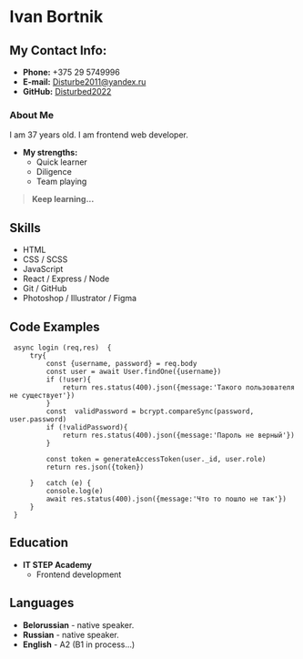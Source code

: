 # Ivan Bortnik
## My Contact Info:

* **Phone:** +375 29 5749996
* **E-mail:** [Disturbe2011@yandex.ru](Disturbe2011@yandex.ru)
* **GitHub:** [Disturbed2022](https://github.com/Disturbed2022)


### About Me
I am 37 years old. I am frontend web developer.

* **My strengths:**
    * Quick learner
    * Diligence
    * Team playing
> **Keep learning...**

## Skills
* HTML
* CSS / SCSS
* JavaScript
* React / Express / Node 
* Git / GitHub
* Photoshop / Illustrator / Figma
## Code Examples
```
 async login (req,res)  {
     try{
         const {username, password} = req.body
         const user = await User.findOne({username})
         if (!user){
             return res.status(400).json({message:'Такого пользователя не существует'})
         }
         const  validPassword = bcrypt.compareSync(password, user.password)
         if (!validPassword){
             return res.status(400).json({message:'Пароль не верный'})
         }

         const token = generateAccessToken(user._id, user.role)
         return res.json({token})

     }   catch (e) {
         console.log(e)
         await res.status(400).json({message:'Что то пошло не так'})
     }
 }

```
## Education
* **IT STEP Academy**
    * Frontend development
## Languages
* **Belorussian** - native speaker.
* **Russian** - native speaker.
* **English** - A2 (B1 in process...)
